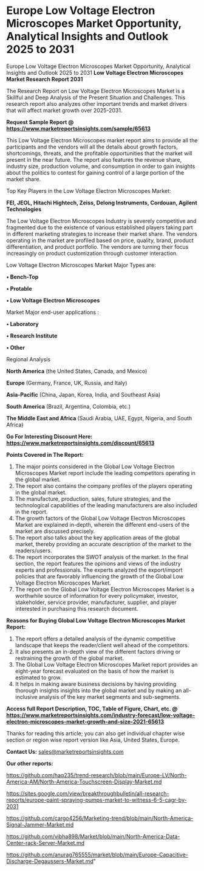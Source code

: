 # Europe Low Voltage Electron Microscopes Market Opportunity, Analytical Insights and Outlook 2025 to 2031
Europe Low Voltage Electron Microscopes Market Opportunity, Analytical Insights and Outlook 2025 to 2031
<strong>Low Voltage Electron Microscopes Market Research Report 2031</strong>

The Research Report on Low Voltage Electron Microscopes Market is a Skillful and Deep Analysis of the Present Situation and Challenges. This research report also analyzes other important trends and market drivers that will affect market growth over 2025-2031.

<strong>Request Sample Report @ <a href=https://www.marketreportsinsights.com/sample/65613>https://www.marketreportsinsights.com/sample/65613</a></strong>

This Low Voltage Electron Microscopes market report aims to provide all the participants and the vendors will all the details about growth factors, shortcomings, threats, and the profitable opportunities that the market will present in the near future. The report also features the revenue share, industry size, production volume, and consumption in order to gain insights about the politics to contest for gaining control of a large portion of the market share.

Top Key Players in the Low Voltage Electron Microscopes Market:

<strong>FEI, JEOL, Hitachi Hightech, Zeiss, Delong Instruments, Cordouan, Agilent Technologies</strong>

The Low Voltage Electron Microscopes Industry is severely competitive and fragmented due to the existence of various established players taking part in different marketing strategies to increase their market share. The vendors operating in the market are profiled based on price, quality, brand, product differentiation, and product portfolio. The vendors are turning their focus increasingly on product customization through customer interaction.

Low Voltage Electron Microscopes Market Major Types are:

<strong>• Bench-Top

• Protable

• Low Voltage Electron Microscopes</strong>

Market Major end-user applications :

<strong>• Laboratory

• Research Institute

• Other</strong>

Regional Analysis

</u><strong><b>North America</b></strong> (the United States, Canada, and Mexico)

<strong><b>Europe </b></strong>(Germany, France, UK, Russia, and Italy)

<strong><b>Asia-Pacific</b></strong> (China, Japan, Korea, India, and Southeast Asia)

<strong><b>South America</b></strong> (Brazil, Argentina, Colombia, etc.)

<strong><b>The Middle East and Africa</b></strong> (Saudi Arabia, UAE, Egypt, Nigeria, and South Africa)

<strong>Go For Interesting Discount Here: <a href=https://www.marketreportsinsights.com/discount/65613>https://www.marketreportsinsights.com/discount/65613</a></strong>

<strong>Points Covered in The Report:</strong>
<ol>
  <li>The major points considered in the Global Low Voltage Electron Microscopes Market report include the leading competitors operating in the global market.</li>
  <li>The report also contains the company profiles of the players operating in the global market.</li>
  <li>The manufacture, production, sales, future strategies, and the technological capabilities of the leading manufacturers are also included in the report.</li>
  <li>The growth factors of the Global Low Voltage Electron Microscopes Market are explained in-depth, wherein the different end-users of the market are discussed precisely.</li>
  <li>The report also talks about the key application areas of the global market, thereby providing an accurate description of the market to the readers/users.</li>
  <li>The report incorporates the SWOT analysis of the market. In the final section, the report features the opinions and views of the industry experts and professionals. The experts analyzed the export/import policies that are favorably influencing the growth of the Global Low Voltage Electron Microscopes Market.</li>
  <li>The report on the Global Low Voltage Electron Microscopes Market is a worthwhile source of information for every policymaker, investor, stakeholder, service provider, manufacturer, supplier, and player interested in purchasing this research document.</li>
</ol>
<strong>Reasons for Buying Global Low Voltage Electron Microscopes Market Report:</strong>

<ol>
  <li>The report offers a detailed analysis of the dynamic competitive landscape that keeps the reader/client well ahead of the competitors.</li>
  <li>It also presents an in-depth view of the different factors driving or restraining the growth of the global market.</li>
  <li>The Global Low Voltage Electron Microscopes Market report provides an eight-year forecast evaluated on the basis of how the market is estimated to grow.</li>
  <li>It helps in making aware business decisions by having providing thorough insights insights into the global market and by making an all-inclusive analysis of the key market segments and sub-segments.</li>
</ol>
<strong>Access full Report Description, TOC, Table of Figure, Chart, etc. @ <a href=https://www.marketreportsinsights.com/industry-forecast/low-voltage-electron-microscopes-market-growth-and-size-2021-65613>https://www.marketreportsinsights.com/industry-forecast/low-voltage-electron-microscopes-market-growth-and-size-2021-65613</a></strong>


Thanks for reading this article; you can also get individual chapter wise section or region wise report version like Asia, United States, Europe.

<strong>Contact Us:</strong>
sales@marketreportsinsights.com

<strong>Our other reports:</strong>

<a href=https://github.com/haq235/trend-research/blob/main/Europe-LV/North-America-AM/North-America-Touchscreen-Display-Market.md>https://github.com/haq235/trend-research/blob/main/Europe-LV/North-America-AM/North-America-Touchscreen-Display-Market.md</a>

<a href=https://sites.google.com/view/breakthroughbulletin/all-research-reports/europe-paint-spraying-pumps-market-to-witness-6-5-cagr-by-2031>https://sites.google.com/view/breakthroughbulletin/all-research-reports/europe-paint-spraying-pumps-market-to-witness-6-5-cagr-by-2031</a>

<a href=https://github.com/cargo4256/Marketing-trend/blob/main/North-America-Signal-Jammer-Market.md>https://github.com/cargo4256/Marketing-trend/blob/main/North-America-Signal-Jammer-Market.md</a>

<a href=https://github.com/vibha898/Market/blob/main/North-America-Data-Center-rack-Server-Market.md>https://github.com/vibha898/Market/blob/main/North-America-Data-Center-rack-Server-Market.md</a>

<a href=https://github.com/anurag765555/market/blob/main/Europe-Capacitive-Discharge-Degaussers-Market.md>https://github.com/anurag765555/market/blob/main/Europe-Capacitive-Discharge-Degaussers-Market.md</a>"
